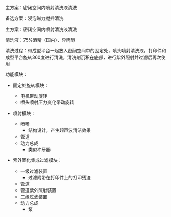 主方案：密闭空间内喷射清洗液清洗

备选方案：浸泡磁力搅拌清洗



主方案：密闭空间内喷射清洗液清洗

清洗液：75%酒精（国内）、异丙醇

清洗过程：带成型平台一起放入密闭空间中的固定处，喷头喷射清洗液，打印件和成型平台旋转360度进行清洗，清洗剂沉积在底部，进行紫外照射并过滤后再次使用

功能模块：

- 固定处旋转模块：
  - 电机带动旋转
  - 喷头喷射压力变化带动旋转

- 喷射模块：
  - 喷嘴
    - 结构设计，产生超声波清洁效果
  - 管道
  - 动力总成
    - 类似冲牙器
- 紫外固化集成过滤模块：
  - 一级过滤装置
    - 过滤附带在打印件上的打印残渣
  - 管道
  - 管道紫外照射装置
  - 二级过滤装置
  - 动力总成
    - 泵

